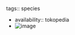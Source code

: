 tags:: species

- availability:: tokopedia
- ![image](https://ipfs.io/ipfs/QmdWgyxzQsoC6YbHhMNPmmPrM1cRFrBSPbTr7v9oWXojB8)